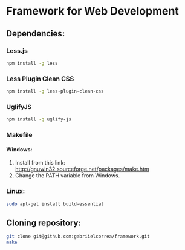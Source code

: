 # Framework for Web Development

## Dependencies:

### Less.js

```bash
npm install -g less
```

### Less Plugin Clean CSS

```bash
npm install -g less-plugin-clean-css
```

### UglifyJS

```bash
npm install -g uglify-js
```

### Makefile

#### Windows:

1. Install from this link: http://gnuwin32.sourceforge.net/packages/make.htm
2. Change the PATH variable from Windows.

### Linux:

```bash
sudo apt-get install build-essential
```

## Cloning repository:

```bash
git clone git@github.com:gabriielcorrea/framework.git
make
```
